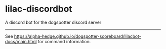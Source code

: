 # lilac-discordbot
A discord bot for the dogspotter discord server

---

See https://alpha-hedge.github.io/dogspotter-scoreboard/lilacbot-docs/main.html for command information.
